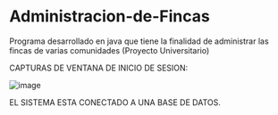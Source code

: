 
# Administracion-de-Fincas
Programa desarrollado en java que tiene la finalidad de administrar las fincas de varias comunidades (Proyecto Universitario)


CAPTURAS DE VENTANA DE INICIO DE SESION:

![image](https://user-images.githubusercontent.com/64045193/182500877-3e3da466-82db-44b6-92c7-e241b7bb8538.png)

EL SISTEMA ESTA CONECTADO A UNA BASE DE DATOS.



